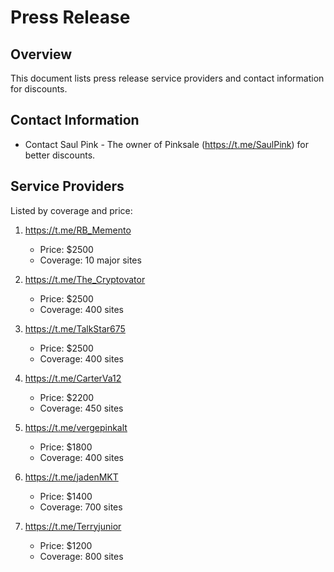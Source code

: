# Press Release

## Overview
This document lists press release service providers and contact information for discounts.

## Contact Information
- Contact Saul Pink - The owner of Pinksale (https://t.me/SaulPink) for better discounts.

## Service Providers
Listed by coverage and price:

1. https://t.me/RB_Memento
   - Price: $2500
   - Coverage: 10 major sites

2. https://t.me/The_Cryptovator
   - Price: $2500
   - Coverage: 400 sites

3. https://t.me/TalkStar675
   - Price: $2500
   - Coverage: 400 sites

4. https://t.me/CarterVa12
   - Price: $2200
   - Coverage: 450 sites

5. https://t.me/vergepinkalt
   - Price: $1800
   - Coverage: 400 sites

6. https://t.me/jadenMKT
   - Price: $1400
   - Coverage: 700 sites

7. https://t.me/Terryjunior
   - Price: $1200
   - Coverage: 800 sites
